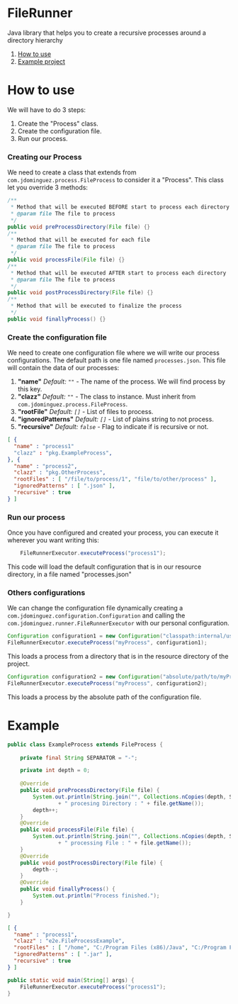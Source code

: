 # FileRunner
Java library that helps you to create a recursive processes around a directory hierarchy
1. [How to use](GUIDE.md)
2. [Example project](EXAMPLE.md)

# How to use
We will have to do 3 steps:
1. Create the "Process" class.
2. Create the configuration file.
3. Run our process.

### Creating our Process
We need to create a class that extends from ``com.jdominguez.process.FileProcess`` to consider it a "Process".
This class let you override 3 methods:

```java
/**
 * Method that will be executed BEFORE start to process each directory
 * @param file The file to process
 */
public void preProcessDirectory(File file) {}
/**
 * Method that will be executed for each file
 * @param file The file to process
 */
public void processFile(File file) {}
/**
 * Method that will be executed AFTER start to process each directory
 * @param file The file to process
 */
public void postProcessDirectory(File file) {}
/**
 * Method that will be executed to finalize the process
 */
public void finallyProcess() {}
```

### Create the configuration file
We need to create one configuration file where we will write our process configurations. The default path is one file named ``processes.json``. This file will contain the data of our processes:
1. **"name"** _Default: ```""```_ - The name of the process. We will find process by this key.
2. **"clazz"** _Default: ```""```_ - The class to instance. Must inherit from ``com.jdominguez.process.FileProcess``.
3. **"rootFile"** _Default: ```[]```_ - List of files to process.
4. **"ignoredPatterns"** _Default: ```[]```_ - List of plains string to not process.
5. **"recursive"** _Default: ```false```_ - Flag to indicate if is recursive or not.
```json
[ {
  "name" : "process1"
  "clazz" : "pkg.ExampleProcess",
}, {
  "name" : "process2",
  "clazz" : "pkg.OtherProcess",
  "rootFiles" : [ "/file/to/process/1", "file/to/other/process" ],
  "ignoredPatterns" : [ ".json" ],
  "recursive" : true
} ]
```

### Run our process
Once you have configured and created your process, you can execute it wherever you want writing this:
```java
	FileRunnerExecutor.executeProcess("process1");
```
This code will load the default configuration that is in our resource directory, in a file named "processes.json"

### Others configurations
We can change the configuration file dynamically creating a ``com.jdominguez.configuration.Configuration`` and calling the ``com.jdominguez.runner.FileRunnerExecutor`` with our personal configuration.

```java
Configuration configuration1 = new Configuration("classpath:internal/user/directory/myProcesses.json");
FileRunnerExecutor.executeProcess("myProcess", configuration1);
```
This loads a process from a directory that is in the resource directory of the project.

```java
Configuration configuration2 = new Configuration("absolute/path/to/myProcesses.json");
FileRunnerExecutor.executeProcess("myProcess", configuration2);
```
This loads a process by the absolute path of the configuration file.

# Example
```java
public class ExampleProcess extends FileProcess {
	
	private final String SEPARATOR = "-";

	private int depth = 0;
	
	@Override
	public void preProcessDirectory(File file) {
		System.out.println(String.join("", Collections.nCopies(depth, SEPARATOR)) 
				+ " procesing Directory : " + file.getName());
		depth++;
	}
	@Override
	public void processFile(File file) {
		System.out.println(String.join("", Collections.nCopies(depth, SEPARATOR)) 
				+ " processing File : " + file.getName());
	}
	@Override
	public void postProcessDirectory(File file) {
		depth--;
	}
	@Override
	public void finallyProcess() {
		System.out.println("Process finished.");
	}

}
```
```json
[ {
  "name" : "process1",
  "clazz" : "e2e.FileProcessExample",
  "rootFiles" : [ "/home", "C:/Program Files (x86)/Java", "C:/Program Files/Java" ],
  "ignoredPatterns" : [ ".jar" ],
  "recursive" : true
} ]
```
```java
public static void main(String[] args) {
	FileRunnerExecutor.executeProcess("process1");
}
```
